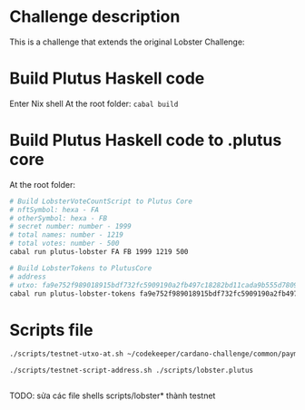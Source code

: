 # Challenge description
This is a challenge that extends the original Lobster Challenge: 

# Build Plutus Haskell code
Enter Nix shell
At the root folder: `cabal build`

# Build Plutus Haskell code to .plutus core
At the root folder:
```bash
# Build LobsterVoteCountScript to Plutus Core
# nftSymbol: hexa - FA
# otherSymbol: hexa - FB
# secret number: number - 1999
# total names: number - 1219
# total votes: number - 500
cabal run plutus-lobster FA FB 1999 1219 500

# Build LobsterTokens to PlutusCore
# address 
# utxo: fa9e752f989018915bdf732fc5909190a2fb497c18282bd11cada9b555d7809a#0
cabal run plutus-lobster-tokens fa9e752f989018915bdf732fc5909190a2fb497c18282bd11cada9b555d7809a#0
```

# Scripts file
```bash
./scripts/testnet-utxo-at.sh ~/codekeeper/cardano-challenge/common/payment4.addr

./scripts/testnet-script-address.sh ./scripts/lobster.plutus



```

TODO: sửa các file shells scripts/lobster* thành testnet